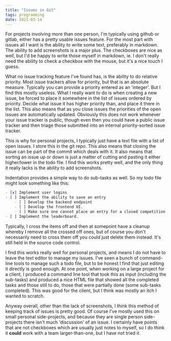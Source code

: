 ```yaml
---
title: "Issues in Git"
tags: programming
date: 2021-03-14
---
```


For projects involving more than one person, I'm typically using github or gitlab, either has a pretty usable issues feature. For the most part with issues all I want is the ability to write some text, preferably in markdown. The ability to add screenshots is a major plus. The checkboxes are nice as well, but I'd be happy to write those myself in markdown, ie. I don't really need the ability to check a checkbox with the mouse, but it's a nice touch I guess.

What no issue tracking feature I've found has, is the ability to do relative priority. Most issue trackers allow for priority, but that is an absolute measure. Typically you can provide a priority entered as an 'integer'. But I find this mostly useless. What I really want to do is when creating a new issue, be forced to place it somewhere in the list of issues ordered by priority. Decide what issue it has higher priority than, and place it there in the list. This also means that as you close issues the priorities of the open issues are automatically updated. Obviously this does not work whenever your issue tracker is public, though even then you could have a public issue tracker and then triage those submitted into an internal priority-sorted issue tracker.


This is why for personal projects, I typically just have a text file with a list of open issues. I store this in the git repo. This also means that closing the issue can be part of the commit which deals with it. It also means that sorting an issue up or down is just a matter of cutting and pasting it either higher/lower in the todo file. I find this works pretty well, and the only thing it really lacks is the ability to add screenshots.

Indentation provides a simple way to do sub-tasks as well.  So my todo file might look something like this:


```markdown
- [x] Implement user logins
- [ ] Implement the ability to save an entry
    - [ ] Develop the backend endpoint
    - [ ] Develop the frontend UI.
    - [ ] Make sure one cannot place an entry for a closed competition
- [ ] Implement the leaderboard.
```

Typically, I cross the items off and then at somepoint have a cleanup whereby I remove all the crossed off ones, but of course you don't necessarily need to cross them off you could just delete them instead. It's still held in the source code control.

I find this works really well for personal projects, and means I do not have to leave the text editor to manage my issues. I've seen a bunch of command-line tools to manage such a todo file, but to be honest I find that just editing it directly is good enough. At one point, when working on a large project for a client, I produced a command line tool that took this as input (including the sub-tasks) and produced a nice HTML file that showed all the completed tasks and those still to do, those that were partially done (some sub-tasks completed). This was good for the client, but I think was mostly an itch I wanted to scratch. 

Anyway overall, other than the lack of screenshots, I think this method of keeping track of issues is pretty good. Of course I've mostly used this on small personal side-projects, and because they are single person side-projects there isn't much 'discussion' of an issue. I certainly have points that are not checkboxes which are usually just notes to myself, so I do think it **could** work with a team larger-than-one, but I have not tried it.


